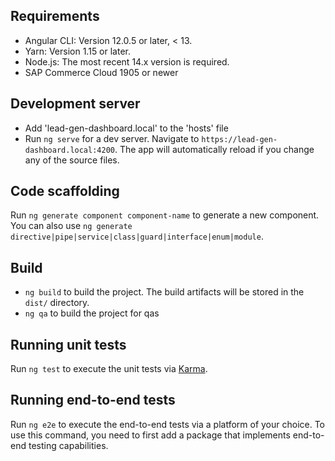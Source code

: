 ## Requirements

- Angular CLI: Version 12.0.5 or later, < 13.
- Yarn: Version 1.15 or later.
- Node.js: The most recent 14.x version is required.
- SAP Commerce Cloud 1905 or newer

## Development server
- Add 'lead-gen-dashboard.local' to the 'hosts' file
- Run `ng serve` for a dev server. Navigate to `https://lead-gen-dashboard.local:4200`. The app will automatically reload if you change any of the
source files.

## Code scaffolding

Run `ng generate component component-name` to generate a new component. You can also
use `ng generate directive|pipe|service|class|guard|interface|enum|module`.

## Build

- `ng build` to build the project. The build artifacts will be stored in the `dist/` directory.
- `ng qa` to build the project for qas

## Running unit tests

Run `ng test` to execute the unit tests via [Karma](https://karma-runner.github.io).

## Running end-to-end tests

Run `ng e2e` to execute the end-to-end tests via a platform of your choice. To use this command, you need to first add a package
that implements end-to-end testing capabilities.
